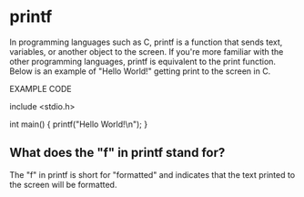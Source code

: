 # printf

 In programming languages such as C, printf is a function that sends text, variables, or another object to the screen. If you're more familiar with the other programming languages, printf is equivalent to the print function. Below is an example of "Hello World!" getting print to the screen in C.

EXAMPLE CODE

include <stdio.h>

int main()
{
 printf("Hello World!\n");
}

## What does the "f" in printf stand for?

The "f" in printf is short for "formatted" and indicates that the text printed to the screen will be formatted.
